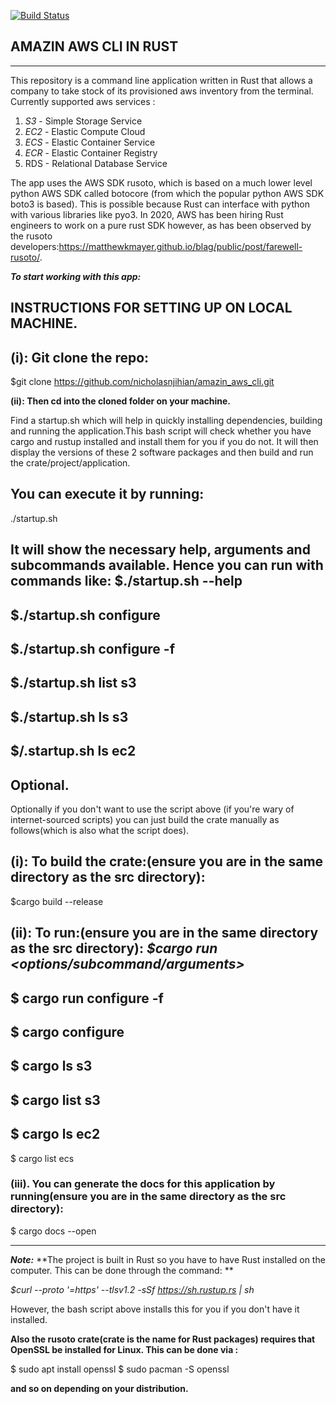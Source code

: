 [![Build Status](https://travis-ci.com/nicholasnjihian/amazin_aws_cli.svg?branch=master)](https://travis-ci.com/nicholasnjihian/amazin_aws_cli)


AMAZIN AWS CLI IN RUST
----------------------
----------------------

This repository is a command line application written in Rust that allows a company to take stock of its provisioned aws inventory from the terminal. Currently supported aws services :
1. *S3* - Simple Storage Service
2. *EC2* - Elastic Compute Cloud
3. *ECS* - Elastic Container Service
4. *ECR* - Elastic Container Registry
5. RDS - Relational Database Service

The app uses the AWS SDK rusoto, which is based on a much lower level python AWS SDK called botocore (from which the popular python AWS SDK boto3 is based). This is possible because Rust can interface with python with various libraries like pyo3.
In 2020, AWS has been hiring Rust engineers to work on a pure rust SDK however, as has been observed by the rusoto developers:https://matthewkmayer.github.io/blag/public/post/farewell-rusoto/.


***To start working with this app:***
## INSTRUCTIONS FOR SETTING UP ON LOCAL MACHINE.

**(i): Git clone the repo:**
---
$git clone https://github.com/nicholasnjihian/amazin_aws_cli.git

**(ii): Then cd into the cloned folder on your machine.**

Find a startup.sh which will help in quickly installing dependencies, building and running the application.This bash script will check whether you have cargo and rustup installed and install them for you if you do not. It will then display the versions of these 2 software packages and then build and run the crate/project/application.

You can execute it by running:
---
./startup.sh

It will show the necessary help, arguments and subcommands available.
Hence you can run with commands like:
$./startup.sh --help
---
$./startup.sh configure
---
$./startup.sh configure -f <enter credentials file>
---
$./startup.sh list s3
---
$./startup.sh ls s3
---
$/.startup.sh ls ec2
---
## Optional.
Optionally if you don't want to use the script above (if you're wary of internet-sourced scripts) you can just build the crate manually as follows(which is also what the script does).

**(i): To build the crate:(ensure you are in the same directory as the src directory):**
---
$cargo build --release

**(ii): To run:(ensure you are in the same directory as the src directory):**
*$cargo run <options/subcommand/arguments>*
---
$ cargo run configure -f <enter credentials file>
---
$ cargo configure
---
$ cargo ls s3
---
$ cargo list s3
---
$ cargo ls ec2
---
$ cargo list ecs

### (iii). You can generate the docs for this application by running(ensure you are in the same directory as the src directory):

$ cargo docs --open

---
***Note:*** **The project is built in Rust so you have to have Rust installed on the computer. This can be done through the command: **

*$curl --proto '=https' --tlsv1.2 -sSf https://sh.rustup.rs | sh*

However, the bash script above installs this for you if you don't have it installed.


**Also the rusoto crate(crate is the name for Rust packages) requires that OpenSSL be installed for Linux. This can be done via :**

$ sudo apt install openssl
$ sudo pacman -S openssl

**and so on depending on your distribution.**



